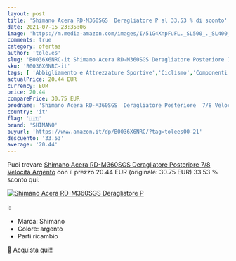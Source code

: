 ```yaml
---
layout: post
title: 'Shimano Acera RD-M360SGS  Deragliatore P al 33.53 % di sconto'
date: 2021-07-15 23:35:06
image: 'https://m.media-amazon.com/images/I/51G4XnpFuFL._SL500_._SL400_.jpg'
comments: true
category: ofertas
author: 'tole.es'
slug: 'B0036X6NRC-it Shimano Acera RD-M360SGS Deragliatore Posteriore 7/8...'
sku: 'B0036X6NRC-it'
tags: [ 'Abbigliamento e Attrezzature Sportive','Ciclismo','Componenti e parti per bicicletta','Deragliatore per bicicletta','Sport e tempo libero','shimano', ]
actualPrice: 20.44 EUR
currency: EUR
price: 20.44
comparePrice: 30.75 EUR
prodname: 'Shimano Acera RD-M360SGS  Deragliatore Posteriore  7/8 Velocità  Argento'
country: 'it'
flag: '🇮🇹'
brand: 'SHIMANO'
buyurl: 'https://www.amazon.it/dp/B0036X6NRC/?tag=tolees00-21'
descuento: '33.53'
average: '20.44'
---
```


Puoi trovare [Shimano Acera RD-M360SGS  Deragliatore Posteriore  7/8 Velocità  Argento](https://www.amazon.it/dp/B0036X6NRC/?tag=tolees00-21) con il prezzo 20.44 EUR (originale: 30.75 EUR) 33.53 % sconto qui:

[![Shimano Acera RD-M360SGS  Deragliatore P](https://m.media-amazon.com/images/I/51G4XnpFuFL._SL500_._SL400_.jpg)](https://www.amazon.it/dp/B0036X6NRC/?tag=tolees00-21)

ℹ️:

- Marca: Shimano
- Colore: argento
- Parti ricambio

[🛒 Acquista qui!!](https://www.amazon.it/dp/B0036X6NRC/?tag=tolees00-21)
